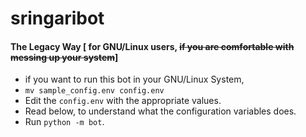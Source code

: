 # sringaribot

#### The Legacy Way [ for GNU/Linux users, ~~if you are comfortable with messing up your system~~]

- if you want to run this bot in your GNU/Linux System,
- `mv sample_config.env config.env`
- Edit the `config.env` with the appropriate values.
- Read below, to understand what the configuration variables does.
- Run `python -m bot`.
